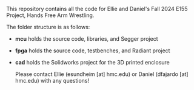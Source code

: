 This repository contains all the code for Ellie and Daniel's Fall 2024 E155 Project, Hands Free Arm Wrestling.

The folder structure is as follows:
* **mcu** holds the source code, libraries, and Segger project
* **fpga** holds the source code, testbenches, and Radiant project
* **cad** holds the Solidworks project for the 3D printed enclosure

  Please contact Ellie (esundheim [at] hmc.edu) or Daniel (dfajardo [at] hmc.edu) with any questions!

